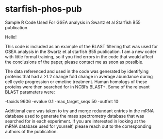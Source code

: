 # starfish-phos-pub
Sample R Code Used For GSEA analysis in Swartz et al Starfish B55 publication.

Hello!

This code is included as an example of the BLAST filtering that was used for GSEA analysis in the Swartz et al starfish B55 publication. I am a new coder with little formal training, so if you find errors in the code that would affect the conclusions of the paper, please contact me as soon as possible. 

The data referenced and used in the code was generated by identifying proteins that had a >1.2 change fold change in average abundance during cell cycle progression or emetine treatment. Human homologs of these proteins were then searched for in NCBI’s BLAST+. Some of the relevant BLAST parameters were:

-taxids 9606 -evalue 0.1 -max_target_seqs 50 -outfmt 10

Additional care was taken to try and merge redundant entries in the mRNA database used to generate the mass spectrometry database that was searched for in each experiment. If you are interested in looking at the mRNA database used for yourself, please reach out to the corresponding authors of the publication. 
